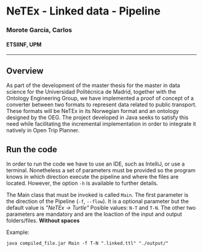 # NeTEx - Linked data - Pipeline

### Morote García, Carlos

#### ETSIINF, UPM

---

## Overview

As part of the development of the master thesis for the master in data science for 
the Universidad Politécnica de Madrid, together with the Ontology Engineering Group,
we have implemented a proof of concept of a converter between two formats to
represent data related to public transport. These formats will be NeTEx in
its Norwegian format and an ontology designed by the OEG. 
The project developed in Java seeks to satisfy this need while facilitating 
the incremental implementation in order to integrate it natively in 
Open Trip Planner.

## Run the code

In order to run the code we have to use an IDE, such as IntelliJ, or use a terminal.
Nonetheless a set of parameters must be provided so the program knows in which
direction execute the pipeline and where the files are located. However, the option
`-h` is available to further details.

The Main class that must be invoked is called `Main`. The first parameter is the
direction of the Pipeline (`-f`, `--flow`). It is a optional parameter but the default 
value is _"NeTEx &rarr; Turtle"_ Posible values: `N-T` and `T-N`. The other two parameters are mandatory and are the
loaction of the input and output folders/files. **Without spaces**

Example:
    
    java compiled_file.jar Main -f T-N ".linked.ttl" "./output/"
